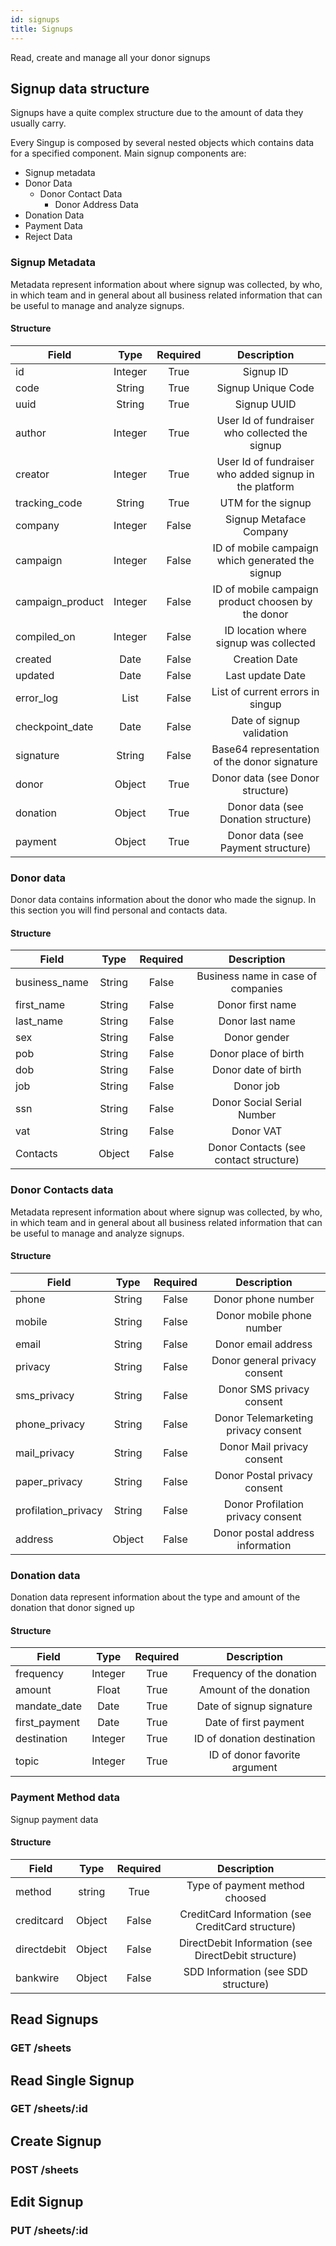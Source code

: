```yaml
---
id: signups
title: Signups
---
```


Read, create and manage all your donor signups

## Signup data structure

Signups have a quite complex structure due to the amount of data they usually carry.

Every Singup is composed by several nested objects which contains data for a specified component.
Main signup components are:

- Signup metadata
- Donor Data
  - Donor Contact Data
    - Donor Address Data
- Donation Data
- Payment Data
- Reject Data

### Signup Metadata

Metadata represent information about where signup was collected, by who, in which team and in general
about all business related information that can be useful to manage and analyze signups.

#### Structure

| Field            |  Type   | Required |                      Description                       |
| ---------------- | :-----: | :------: | :----------------------------------------------------: |
| id               | Integer |   True   |                       Signup ID                        |
| code             | String  |   True   |                   Signup Unique Code                   |
| uuid             | String  |   True   |                      Signup UUID                       |
| author           | Integer |   True   |     User Id of fundraiser who collected the signup     |
| creator          | Integer |   True   | User Id of fundraiser who added signup in the platform |
| tracking_code    | String  |   True   |                   UTM for the signup                   |
| company          | Integer |  False   |                Signup Metaface Company                 |
| campaign         | Integer |  False   |    ID of mobile campaign which generated the signup    |
| campaign_product | Integer |  False   |   ID of mobile campaign product choosen by the donor   |
| compiled_on      | Integer |  False   |         ID location where signup was collected         |
| created          |  Date   |  False   |                     Creation Date                      |
| updated          |  Date   |  False   |                    Last update Date                    |
| error_log        |  List   |  False   |            List of current errors in singup            |
| checkpoint_date  |  Date   |  False   |               Date of signup validation                |
| signature        | String  |  False   |      Base64 representation of the donor signature      |
| donor            | Object  |   True   |            Donor data (see Donor structure)            |
| donation         | Object  |   True   |          Donor data (see Donation structure)           |
| payment          | Object  |   True   |           Donor data (see Payment structure)           |

### Donor data

Donor data contains information about the donor who made the signup. In this section you will find
personal and contacts data.

#### Structure

| Field         |  Type  | Required |              Description               |
| ------------- | :----: | :------: | :------------------------------------: |
| business_name | String |  False   |   Business name in case of companies   |
| first_name    | String |  False   |            Donor first name            |
| last_name     | String |  False   |            Donor last name             |
| sex           | String |  False   |              Donor gender              |
| pob           | String |  False   |          Donor place of birth          |
| dob           | String |  False   |          Donor date of birth           |
| job           | String |  False   |               Donor job                |
| ssn           | String |  False   |       Donor Social Serial Number       |
| vat           | String |  False   |               Donor VAT                |
| Contacts      | Object |  False   | Donor Contacts (see contact structure) |

### Donor Contacts data

Metadata represent information about where signup was collected, by who, in which team and in general
about all business related information that can be useful to manage and analyze signups.

#### Structure

| Field               |  Type  | Required |             Description             |
| ------------------- | :----: | :------: | :---------------------------------: |
| phone               | String |  False   |         Donor phone number          |
| mobile              | String |  False   |      Donor mobile phone number      |
| email               | String |  False   |         Donor email address         |
| privacy             | String |  False   |    Donor general privacy consent    |
| sms_privacy         | String |  False   |      Donor SMS privacy consent      |
| phone_privacy       | String |  False   | Donor Telemarketing privacy consent |
| mail_privacy        | String |  False   |     Donor Mail privacy consent      |
| paper_privacy       | String |  False   |    Donor Postal privacy consent     |
| profilation_privacy | String |  False   |  Donor Profilation privacy consent  |
| address             | Object |  False   |  Donor postal address information   |

### Donation data

Donation data represent information about the type and amount of the donation that donor signed up

#### Structure

| Field         |  Type   | Required |          Description          |
| ------------- | :-----: | :------: | :---------------------------: |
| frequency     | Integer |   True   |   Frequency of the donation   |
| amount        |  Float  |   True   |    Amount of the donation     |
| mandate_date  |  Date   |   True   |   Date of signup signature    |
| first_payment |  Date   |   True   |     Date of first payment     |
| destination   | Integer |   True   |  ID of donation destination   |
| topic         | Integer |   True   | ID of donor favorite argument |

### Payment Method data

Signup payment data

#### Structure

| Field       |  Type  | Required |                     Description                     |
| ----------- | :----: | :------: | :-------------------------------------------------: |
| method      | string |   True   |           Type of payment method choosed            |
| creditcard  | Object |  False   |  CreditCard Information (see CreditCard structure)  |
| directdebit | Object |  False   | DirectDebit Information (see DirectDebit structure) |
| bankwire    | Object |  False   |         SDD Information (see SDD structure)         |

## Read Signups

### GET /sheets

## Read Single Signup

### GET /sheets/:id

## Create Signup

### POST /sheets

## Edit Signup

### PUT /sheets/:id
